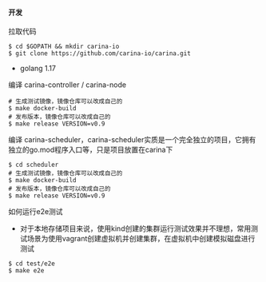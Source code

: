 #### 开发

拉取代码

```shell
$ cd $GOPATH && mkdir carina-io
$ git clone https://github.com/carina-io/carina.git
```

- golang 1.17

编译 carina-controller / carina-node

```shell
# 生成测试镜像，镜像仓库可以改成自己的
$ make docker-build
# 发布版本，镜像仓库可以改成自己的
$ make release VERSION=v0.9
```

编译 carina-scheduler，carina-scheduler实质是一个完全独立的项目，它拥有独立的go.mod程序入口等，只是项目放置在carina下

```shell
$ cd scheduler
# 生成测试镜像，镜像仓库可以改成自己的 
$ make docker-build
# 发布版本，镜像仓库可以改成自己的
$ make release VERSION=v0.9 
```

如何运行e2e测试

- 对于本地存储项目来说，使用kind创建的集群运行测试效果并不理想，常用测试场景为使用vagrant创建虚拟机并创建集群，在虚拟机中创建模拟磁盘进行测试

```shell
$ cd test/e2e
$ make e2e
```

